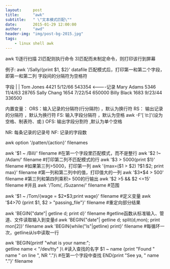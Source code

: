 ```yaml
---
layout:     post
title:      "awk"
subtitle:   " \"文本模式匹配\""
date:       2015-01-29 12:00:00
author:     "awd"
header-img: "img/post-bg-2015.jpg"
tags:
    - linux shell awk
---
```


awk
1)逐行扫描
2)匹配则执行命令
3)匹配而未制定命令，则打印该行到屏幕

例子:
awk '/Sally/{print $1, $2}' datafile
匹配模式后，打印第一和第二个字段，即第一和第二列
字段间的分隔符为空格符

字段
  |
  |
Tom  Jones	4421	5/12/66	543354    <----记录
Mary Adams	5346	11/4/63	28765
Sally Chang	1654	7/22/54	650000
Billy Black	1683	9/23/44	336500


内置变量：
ORS：输入记录的分隔符(行分隔符)	，默认为换行符
RS： 输出记录的分隔符		，默认为换行符
FS:  输入字段分隔符		，默认为空格	awk -F'[ \t:]'(设为空格、制表符、或:)
OFS: 输出字段分割符		,默认为单个空格

NR:  每条记录的记录号
NF:  记录的字段数

awk option '/patten/{action}' filenames


awk '$1 ~ /Bill/' filename		#在第一个字段里匹配模式，而不是整行
awk '$2 !~ /Adam/' filename		#打印第二列不匹配模式的行
awk '$3 > 5000{print $1}' filename	#如果第三列>5000，打印第一列
awk '{max=($1 > $2) ?$1:$2; print max}' filename	#第一列和第二列中的值，打印值大的一列
awk '$3*$4 > 500' filename		#第三列和第四列乘积> 500的行输出
awk '$2 >5 && $2 <=15' filename		#并且
awk '/Tom/, /Suzanne/' filename		#范围

awk '$1 ~ /Tom/{wage = $2*$3;print wage}' filename	#定义变量
awk '$4>70 {print $1, $2 > "passing_file"}' filename	#重定向部分结果

awk 'BEGIN{"date"| getline d; print d}' filename	#getline函数从标准输入、管道、文件读取输入到变量d
awk 'BEGIN{"date"| getline d; split(d,mon); print mon[2]}' filename 
awk 'BEGIN{while("ls"|getline) print}' filename		#每循环一次，getline从ls中读取一行

awk 'BEGIN{printf "what is your name:"; \
getline name < "/dev/tty" }\				#读入查找的名字
$1 ~ name {print "Found " name " on line ", NR "."}\	#在第一个字段中查找
END{print "See ya, " name "."}' filename
